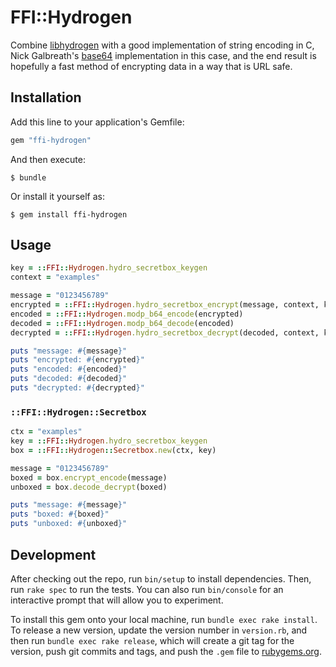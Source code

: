# FFI::Hydrogen

Combine [libhydrogen](https://github.com/jedisct1/libhydrogen) with a good
implementation of string encoding in C, Nick Galbreath's
[base64](https://github.com/client9/stringencoders) implementation in this
case, and the end result is hopefully a fast method of encrypting data in a way
that is URL safe.

## Installation

Add this line to your application's Gemfile:

```ruby
gem "ffi-hydrogen"
```

And then execute:

    $ bundle

Or install it yourself as:

    $ gem install ffi-hydrogen

## Usage

```ruby
key = ::FFI::Hydrogen.hydro_secretbox_keygen
context = "examples"

message = "0123456789"
encrypted = ::FFI::Hydrogen.hydro_secretbox_encrypt(message, context, key)
encoded = ::FFI::Hydrogen.modp_b64_encode(encrypted)
decoded = ::FFI::Hydrogen.modp_b64_decode(encoded)
decrypted = ::FFI::Hydrogen.hydro_secretbox_decrypt(decoded, context, key)

puts "message: #{message}"
puts "encrypted: #{encrypted}"
puts "encoded: #{encoded}"
puts "decoded: #{decoded}"
puts "decrypted: #{decrypted}"
```

### `::FFI::Hydrogen::Secretbox`

```ruby
ctx = "examples"
key = ::FFI::Hydrogen.hydro_secretbox_keygen
box = ::FFI::Hydrogen::Secretbox.new(ctx, key)

message = "0123456789"
boxed = box.encrypt_encode(message)
unboxed = box.decode_decrypt(boxed)

puts "message: #{message}"
puts "boxed: #{boxed}"
puts "unboxed: #{unboxed}"
```

## Development

After checking out the repo, run `bin/setup` to install dependencies. Then, run
`rake spec` to run the tests. You can also run `bin/console` for an interactive
prompt that will allow you to experiment.

To install this gem onto your local machine, run `bundle exec rake install`. To
release a new version, update the version number in `version.rb`, and then run
`bundle exec rake release`, which will create a git tag for the version, push
git commits and tags, and push the `.gem` file to
[rubygems.org](https://rubygems.org).
